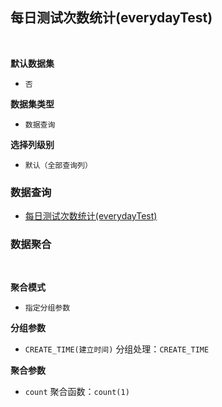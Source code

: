 ## 每日测试次数统计(everydayTest) <!-- {docsify-ignore-all} -->



<br>
<p class="panel-title"><b>默认数据集</b></p>

* `否`

<p class="panel-title"><b>数据集类型</b></p>

* `数据查询`

<p class="panel-title"><b>选择列级别</b></p>

* `默认（全部查询列）`




### 数据查询
  * [每日测试次数统计(everydayTest)](module/TestMgmt/test_case/query/everydayTest)

### 数据聚合

<br>
<p class="panel-title"><b>聚合模式</b></p>

* `指定分组参数`


<p class="panel-title"><b>分组参数</b></p>

* `CREATE_TIME(建立时间)`  分组处理：`CREATE_TIME`

<p class="panel-title"><b>聚合参数</b></p>

* `count`  聚合函数：`count(1)`

